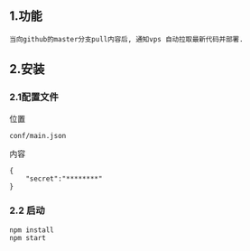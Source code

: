 ## 1.功能
    当向github的master分支pull内容后, 通知vps 自动拉取最新代码并部署.

## 2.安装
### 2.1配置文件
位置
```
conf/main.json
```
内容
```
{
    "secret":"********"
}
```
### 2.2 启动
```
npm install
npm start
```
